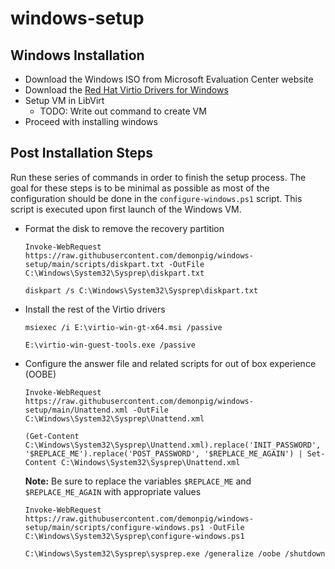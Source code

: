 # windows-setup

## Windows Installation

- Download the Windows ISO from Microsoft Evaluation Center website
- Download the [Red Hat Virtio Drivers for Windows](https://github.com/virtio-win/virtio-win-pkg-scripts)
- Setup VM in LibVirt 
  - TODO: Write out command to create VM
- Proceed with installing windows

## Post Installation Steps

Run these series of commands in order to finish the setup process. The goal for these steps is to be minimal as possible as most of the configuration should be done in the `configure-windows.ps1` script. This script is executed upon first launch of the Windows VM.

- Format the disk to remove the recovery partition

  ```
  Invoke-WebRequest https://raw.githubusercontent.com/demonpig/windows-setup/main/scripts/diskpart.txt -OutFile C:\Windows\System32\Sysprep\diskpart.txt
  ```

  ```
  diskpart /s C:\Windows\System32\Sysprep\diskpart.txt
  ```

- Install the rest of the Virtio drivers

  ```
  msiexec /i E:\virtio-win-gt-x64.msi /passive
  ```

  ```
  E:\virtio-win-guest-tools.exe /passive
  ```

- Configure the answer file and related scripts for out of box experience (OOBE)

  ```
  Invoke-WebRequest https://raw.githubusercontent.com/demonpig/windows-setup/main/Unattend.xml -OutFile C:\Windows\System32\Sysprep\Unattend.xml
  ```

  ```
  (Get-Content C:\Windows\System32\Sysprep\Unattend.xml).replace('INIT_PASSWORD', '$REPLACE_ME').replace('POST_PASSWORD', '$REPLACE_ME_AGAIN') | Set-Content C:\Windows\System32\Sysprep\Unattend.xml
  ```

  **Note:** Be sure to replace the variables `$REPLACE_ME` and `$REPLACE_ME_AGAIN` with appropriate values

  ```
  Invoke-WebRequest https://raw.githubusercontent.com/demonpig/windows-setup/main/scripts/configure-windows.ps1 -OutFile C:\Windows\System32\Sysprep\configure-windows.ps1
  ```

  ```
  C:\Windows\System32\Sysprep\sysprep.exe /generalize /oobe /shutdown
  ```